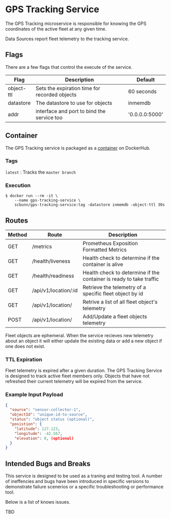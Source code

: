 # GPS Tracking Service

The GPS Tracking microservice is responsible for knowing the GPS coordinates
of the active fleet at any given time.

Data Sources report fleet telemetry to the tracking service.

## Flags

There are a few flags that control the execute of the service.

| Flag | Description | Default |
|---|---|---|
|object-ttl|Sets the expiration time for recorded objects|60 seconds|
|datastore|The datastore to use for objects|inmemdb|
|addr|interface and port to bind the service too|'0.0.0.0:5000'


## Container

The GPS Tracking service is packaged as a [container](https://hub.docker.com/r/scbunn/gps-tracking-service) on DockerHub.

### Tags

`latest` : Tracks the `master branch`

### Execution

```
$ docker run --rm -it \
    --name gps-tracking-service \
    scbunn/gps-tracking-service:tag -datastore inmemdb -object-ttl 30s

```

## Routes

| Method | Route | Description |
|---|---|---|
|GET|/metrics|Prometheus Exposition Formatted Metrics|
|GET|/health/liveness|Health check to determine if the container is alive|
|GET|/health/readiness|Health check to determine if the container is ready to take traffic|
|GET|/api/v1/location/:id|Retrieve the telemetry of a specific fleet object by id|
|GET|/api/v1/location/|Retrive a list of all fleet object's telemetry|
|POST|/api/v1/location/|Add/Update a fleet objects telemetry|

Fleet objects are ephemeral.  When the service recieves new telemetry about
an object it will either update the existing data or add a new object if one
does not exist.

### TTL Expiration

Fleet telemetry is expired after a given duration.  The GPS Tracking Service is
designed to track active fleet members only.  Objects that have not refreshed
their current telemetry will be expired from the service.

### Example Input Payload

```json
{
  "source": "sensor-collector-1",
  "objectId": "unique-id-to-source",
  "status": "object status (optional)",
  "posistion": {
    "latitude": 127.123,
    "longitude": -42.567,
    "elevation": 0, (optional)
  }
}
```

## Intended Bugs and Breaks

This service is designed to be used as a traning and testing tool.  A number of
ineffencies and bugs have been introduced in specific versions to demonstrate
failure scenerios or a specific troubleshooting or performance tool.

Below is a list of knows issues.

TBD
